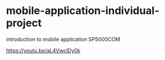 # mobile-application-individual-project
introduction to mobile application SP5000COM


https://youtu.be/aL4VwclDy0k


